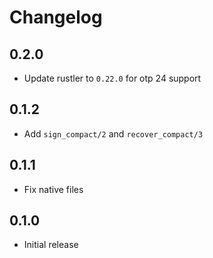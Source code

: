# Changelog

## 0.2.0
* Update rustler to `0.22.0` for otp 24 support

## 0.1.2
* Add `sign_compact/2` and `recover_compact/3`

## 0.1.1
* Fix native files

## 0.1.0
* Initial release
